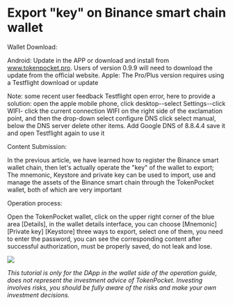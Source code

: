 # Export "key" on Binance smart chain wallet

Wallet Download:

Android: Update in the APP or download and install from www.tokenpocket.pro. Users of version 0.9.9 will need to download the update from the official website. Apple: The Pro/Plus version requires using a Testflight download or update

Note: some recent user feedback Testflight open error, here to provide a solution: open the apple mobile phone, click desktop--select Settings--click WIFI- click the current connection WIFI on the right side of the exclamation point, and then the drop-down select configure DNS click select manual, below the DNS server delete other items. Add Google DNS of 8.8.4.4 save it and open Testflight again to use it



Content Submission:&#x20;

In the previous article, we have learned how to register the Binance smart wallet chain, then let's actually operate the "key" of the wallet to export; The mnemonic, Keystore and private key can be used to import, use and manage the assets of the Binance smart chain through the TokenPocket wallet, both of which are very important



Operation process:&#x20;

Open the TokenPocket wallet, click on the upper right corner of the blue area \[Details], in the wallet details interface, you can choose \[Mnemonic] \[Private key] \[Keystore] three ways to export, select one of them, you need to enter the password, you can see the corresponding content after successful authorization, must be properly saved, do not leak and lose.

![](https://tp-statics.tokenpocket.pro/token/tokenpocket-1617372749102.png)



_This tutorial is only for the DApp in the wallet side of the operation guide, does not represent the investment advice of TokenPocket. Investing involves risks, you should be fully aware of the risks and make your own investment decisions._



